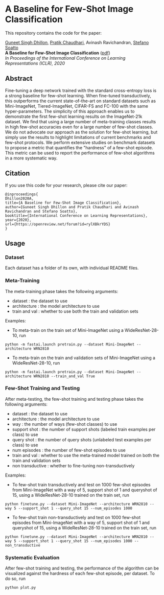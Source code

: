 # A Baseline for Few-Shot Image Classification

This repository contains the code for the paper:

[Guneet Singh Dhillon](https://guneet-dhillon.github.io/), [Pratik Chaudhari](https://pratikac.github.io/), Avinash Ravichandran, [Stefano Soatto](http://web.cs.ucla.edu/~soatto/)  
**A Baseline for Few-Shot Image Classification** ([pdf](https://openreview.net/pdf?id=rylXBkrYDS))  
*In Proceedings of the International Conference on Learning Representations (ICLR), 2020*

## Abstract

Fine-tuning a deep network trained with the standard cross-entropy loss is a strong baseline for few-shot learning.
When fine-tuned transductively, this outperforms the current state-of-the-art on standard datasets such as Mini-ImageNet, Tiered-ImageNet, CIFAR-FS and FC-100 with the same hyper-parameters.
The simplicity of this approach enables us to demonstrate the first few-shot learning results on the ImageNet-21k dataset.
We find that using a large number of meta-training classes results in high few-shot accuracies even for a large number of few-shot classes.
We do not advocate our approach as the solution for few-shot learning, but simply use the results to highlight limitations of current benchmarks and few-shot protocols.
We perform extensive studies on benchmark datasets to propose a metric that quantifies the "hardness" of a few-shot episode.
This metric can be used to report the performance of few-shot algorithms in a more systematic way.

## Citation

If you use this code for your research, please cite our paper:
```
@inproceedings{
Dhillon2020A,
title={A Baseline for Few-Shot Image Classification},
author={Guneet Singh Dhillon and Pratik Chaudhari and Avinash Ravichandran and Stefano Soatto},
booktitle={International Conference on Learning Representations},
year={2020},
url={https://openreview.net/forum?id=rylXBkrYDS}
}
```

## Usage

### Dataset

Each dataset has a folder of its own, with individual README files.

### Meta-Training

The meta-training phase takes the following arguments:
- dataset           : the dataset to use
- architecture      : the model architecture to use
- train and val     : whether to use both the train and validation sets

Examples:
- To meta-train on the train set of Mini-ImageNet using a WideResNet-28-10, run
```
python -m fastai.launch pretrain.py --dataset Mini-ImageNet --architecture WRN2810
```
- To meta-train on the train and validation sets of Mini-ImageNet using a WideResNet-28-10, run
```
python -m fastai.launch pretrain.py --dataset Mini-ImageNet --architecture WRN2810 --train_and_val True
```

### Few-Shot Training and Testing

After meta-testing, the few-shot training and testing phase takes the following arguments:
- dataset           : the dataset to use
- architecture      : the model architecture to use
- way               : the number of ways (few-shot classes) to use
- support shot      : the number of support shots (labeled train examples per class) to use
- query shot        : the number of query shots (unlabeled test examples per class) to use
- num episodes      : the number of few-shot episodes to use
- train and val     : whether to use the meta-trained model trained on both the train and validation sets
- non transductive  : whether to fine-tuning non-transductively

Examples:
- To few-shot train transductively and test on 1000 few-shot episodes from Mini-ImageNet with a way of 5, support shot of 1 and queryshot of 15, using a WideResNet-28-10 trained on the train set, run
```
python finetune.py --dataset Mini-ImageNet --architecture WRN2810 --way 5 --support_shot 1 --query_shot 15 --num_episodes 1000
```
- To few-shot train non-transductively and test on 1000 few-shot episodes from Mini-ImageNet with a way of 5, support shot of 1 and queryshot of 15, using a WideResNet-28-10 trained on the train set, run
```
python finetune.py --dataset Mini-ImageNet --architecture WRN2810 --way 5 --support_shot 1 --query_shot 15 --num_episodes 1000 --non_transductive
```

### Systematic Evaluation

After few-shot training and testing, the performance of the algorithm can be visualized against the hardness of each few-shot episode, per dataset. To do so, run
```
python plot.py
```
